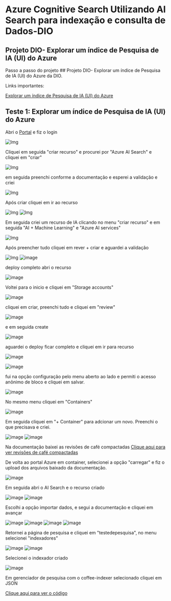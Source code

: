 # Azure Cognitive Search Utilizando AI Search para indexação e consulta de Dados-DIO

## Projeto DIO- Explorar um índice de Pesquisa de IA (UI) do Azure

Passo a passo do projeto ## Projeto DIO- Explorar um índice de Pesquisa de IA (UI) do Azure da DIO.

Links importantes:

[Explorar um índice de Pesquisa de IA (UI) do Azure](https://microsoftlearning.github.io/mslearn-ai-fundamentals/Instructions/Labs/11-ai-search.html)



## Teste 1: Explorar um índice de Pesquisa de IA (UI) do Azure

Abri o [Portal](https://portal.azure.com/#home) e fiz o login

![Img](/imagens/01.png)

Cliquei em seguida "criar recurso" e procurei por "Azure AI Search" e cliquei em "criar" 

![Img](/imagens/02.png)

em seguida preenchi conforme a documentação e esperei a validação e criei

![Img](/imagens/03.png)

Após criar cliquei em ir ao recurso

![Img](/imagens/04.png)
![Img](/imagens/05.png)

Em seguida criei um recurso de IA clicando no menu "criar recurso" e em seguida "AI + Machine Learning" e "Azure AI services"

![Img](/imagens/06.png)

Após preencher tudo cliquei em rever + criar e aguardei a validação

![Img](/imagens/07.png)
![image](/imagens/08.png)

deploy completo abri o recurso

![image](/imagens/09.png)

Voltei para o inicio e cliquei em "Storage accounts"

![image](/imagens/10.png)

cliquei em criar, preenchi tudo e cliquei em "review"

![image](/imagens/11.png)

e em seguida create

![image](/imagens/12.png)

aguardei o deploy ficar completo e cliquei em ir para recurso

![image](/imagens/13.png)

![image](/imagens/14.png)

fui na opção configuração pelo menu aberto ao lado e permiti o acesso anônimo de bloco e cliquei em salvar.

![image](/imagens/15.png)

No mesmo menu cliquei em "Containers"

![image](/imagens/16.png)

Em seguida cliquei em "+ Container" para adcionar um novo.
Preenchi o que precisava e criei.

![image](/imagens/17.png)
![image](/imagens/18.png)

Na documentação baixei as revisões de café compactadas [Clique aqui para ver revisões de café compactadas](https://aka.ms/mslearn-coffee-reviews)

De volta ao portal Azure em container, selecionei a opção "carregar" e fiz o upload dos arquivos baixado da documentação.

![image](/imagens/19.png)

Em seguida abri o AI Search e o recurso criado

![image](/imagens/20.png)
![image](/imagens/21.png)

Escolhi a opção importar dados, e segui a documentação e cliquei em avançar

![image](/Imagens/22.png)
![image](/Imagens/23.png)
![image](/Imagens/24.png)
![image](/Imagens/25.png)

Retornei a página de pesquisa e cliquei em "testedepesquisa", no menu selecionei "indexadores"

![image](/Imagens/26.png)
![image](/Imagens/27.png)

Selecionei o indexador criado

![image](/Imagens/28.png)

Em gerenciador de pesquisa com o coffee-indexer selecionado cliquei em JSON

[Clique aqui para ver o código](/coffee-indexer.json)
